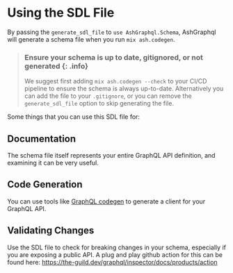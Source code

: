 # Using the SDL File

By passing the `generate_sdl_file` to `use AshGraphql.Schema`, AshGraphql will generate
a schema file when you run `mix ash.codegen`.

> ### Ensure your schema is up to date, gitignored, or not generated {: .info}
>
> We suggest first adding `mix ash.codegen --check` to your CI/CD pipeline to
> ensure the schema is always up-to-date. Alternatively you can add the file
> to your `.gitignore`, or you can remove the `generate_sdl_file` option to skip
> generating the file.

Some things that you can use this SDL file for:

## Documentation

The schema file itself represents your entire GraphQL API definition, and examining it can be very useful.

## Code Generation

You can use tools like [GraphQL codegen](https://the-guild.dev/graphql/codegen) to generate a client
for your GraphQL API.

## Validating Changes

Use the SDL file to check for breaking changes in your schema, especially if you are exposing a public API.
A plug and play github action for this can be found here: https://the-guild.dev/graphql/inspector/docs/products/action
